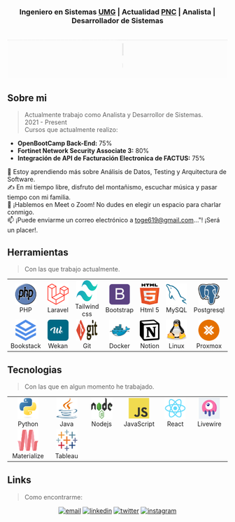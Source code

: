 <h3 align="center">Ingeniero en Sistemas <a href='https://www.umg.edu.gt/'>UMG</a> | Actualidad <a href='https://pnc.gob.gt/'>PNC</a> | Analista | Desarrollador de Sistemas</h3>

<p align="center">
        <br>
        <!-- Banner Principal -->
        <img alt="Gerson Ruano GitHub"
                src="https://github.com/gerson-ruano/gerson-ruano/blob/main/src/gerson.gif" />
        <br>

<h2 align="left" id="macropower-sobremi">Sobre mi</h2>

> Actualmente trabajo como Analista y Desarrollor de Sistemas.\
> 2021 - Present\
> Cursos que actualmente realizo:

- **OpenBootCamp Back-End:** 75% 
- **Fortinet Network Security Associate 3:** 80%
- **Integración de API de Facturación Electronica de FACTUS:** 75%

🌱 Estoy aprendiendo más sobre Análisis de Datos, Testing y Arquitectura de Software.\
✍️ En mi tiempo libre, disfruto del montañismo, escuchar música y pasar tiempo con mi familia.\
💬 ¡Hablemos en Meet o Zoom! No dudes en elegir un espacio para charlar conmigo.\
📫 ¡Puede enviarme un correo electrónico a [toge619@gmail.com](mailto:toge619@gmail.com)..."! ¡Será un placer!.

<h2 align="left" id="macropower-dom">Herramientas</h2>

> Con las que trabajo actualmente.

<table>
  <tr>
	<td align="center" width="96">
      <a href="#macropower-dom">
        <img src="./img/php-original.svg" width="48" height="48" alt="Php" />
      </a>
      <br>PHP 
    </td>
    <td align="center" width="96">
      <a href="#macropower-dom">
        <img src="./img/laravel-original.svg" width="48" height="48" alt="Laravel" />
      </a>
      <br>Laravel 
    </td>
	<td align="center" width="96">
      <a href="#macropower-dom" >
        <img src="./img/tailwindcss-original.svg" width="48" height="48" alt="Tailwind" />
      </a>
      <br>Tailwind css 
    </td>
    <td align="center" width="96">
      <a href="#macropower-dom">
        <img src="./img/bootstrap-plain.svg" width="48" height="48" alt="Bootstrap" />
      </a>
      <br>Bootstrap 
    </td>
	<td align="center" width="96">
      <a href="#macropower-dom">
        <img src="./img/html-5-original.svg" width="48" height="48" alt="Html5" />
      </a>
      <br>Html 5 
    </td>
    <td align="center"  width="96">
      <a href="#macropower-dom">
        <img src="./img/mysql-original.svg" width="48" height="48" alt="MySQL" />
      </a>
      <br>MySQL 
    </td>
    <td align="center" width="96">
      <a href="#macropower-dom">
        <img src="./img/postgresql-original.svg" width="48" height="48" alt="Postgresql" />
      </a>
      <br>Postgresql 
    </td>
<tr/>
<tr>
    <td align="center" width="96">
      <a href="#macropower-dom">
        <img src="./img/bookstack-original.svg" width="48" height="48" alt="Bookstack" />
      </a>
      <br>Bookstack 
    </td>
    <td align="center" width="96">
      <a href="#macropower-dom">
        <img src="./img/wekan-original.svg" width="48" height="48" alt="Wekan" />
      </a>
      <br>Wekan 
    </td>
	<td align="center" width="96">
      <a href="#macropower-dom">
        <img src="./img/git-original.svg" width="48" height="48" alt="Git" />
      </a>
      <br>Git 
    </td>
	<td align="center" width="96"> 
      <a href="#macropower-dom" >
        <img src="./img/docker-original.svg" width="48" height="48" alt="Docker" />
      </a>
      <br>Docker 
    </td>
	<td align="center" width="96"> 
      <a href="#macropower-dom" >
        <img src="./img/notion-original.svg" width="48" height="48" alt="Notion" />
      </a>
      <br>Notion
    </td>
  <td align="center" width="96">
      <a href="#macropower-tech" >
        <img src="./img/linux-original.svg" width="48" height="48" alt="Linux" />
      </a>
      <br>Linux
    </td>
  <td align="center" width="96"> 
      <a href="#macropower-dom" >
        <img src="./img/proxmox-original.svg" width="48" height="48" alt="Proxmox" />
      </a>
      <br>Proxmox
    </td>
  </tr>
</table>

<h2 align="left" id="macropower-tech">Tecnologias</h2>

> Con las que en algun momento he trabajado.

<table>
  <tr>
    <td align="center" width="96">
      <a href="#macropower-tech">
        <img src="./img/python-original.svg" width="48" height="48" alt="Python" />
      </a>
      <br>Python 
    </td>
	<td align="center" width="96">
      <a href="#macropower-tech">
        <img src="./img/java-original.svg" width="48" height="48" alt="Java" />
      </a>
      <br>Java
    </td>
	<td align="center" width="96">
      <a href="#macropower-tech">
        <img src="./img/nodejs-original.svg" width="48" height="48" alt="Nodejs" />
      </a>
      <br>Nodejs
    </td>
    <td align="center" width="96">
      <a href="#macropower-tech">
        <img src="./img/javascript-original.svg" width="48" height="48" alt="JavaScript" />
      </a>
      <br>JavaScript
    </td>
    <td align="center" width="96">
      <a href="#macropower-tech" >
        <img src="./img/react-original.svg" width="48" height="48" alt="React" />
      </a>
      <br>React
    </td>
	<td align="center" width="96">
      <a href="#macropower-tech" >
        <img src="./img/livewire-original.svg" width="48" height="48" alt="Livewire" />
      </a>
      <br>Livewire
    </td>
  </tr>
  <tr>
  <td align="center" width="96">
      <a href="#macropower-tech" >
        <img src="./img/materializecss-original.svg" width="48" height="48" alt="Materialize" />
      </a>
      <br>Materialize 
    </td>
    <td align="center" width="96">
      <a href="#macropower-dom">
        <img src="./img/tableau-original.svg" width="48" height="48" alt="Tableau" />
      </a>
      <br>Tableau
    </td>
  </tr>
</table>

<h2 align="left" id="macropower-link">Links</h2>

> Como encontrarme:

<p align="center">
  <a href="mailto:toge619@gmail.com"><img src="https://img.icons8.com/color/32/000000/gmail.png" alt="email"/></a>
  <a href="https://www.linkedin.com/in/gerson-ruano"><img src="https://img.icons8.com/color/32/000000/linkedin.png" alt="linkedin"/></a>
  <a href="https://twitter.com/gersonruano"><img src="https://img.icons8.com/color/32/000000/twitter-squared.png" alt="twitter"/></a>
  <a href="https://instagram.com/ge_ruano"><img src="https://img.icons8.com/color/32/000000/instagram.png" alt="instagram"/></a>
</p>
